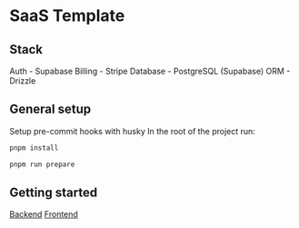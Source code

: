 # SaaS Template

## Stack

Auth - Supabase
Billing - Stripe
Database - PostgreSQL (Supabase)
ORM - Drizzle

## General setup

Setup pre-commit hooks with husky
In the root of the project run:

```bash
pnpm install

pnpm run prepare
```

## Getting started

[Backend](./api/README.md)
[Frontend](./web/README.md)
